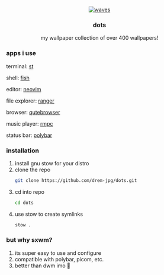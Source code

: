 <br />
<div align="center">
  <a href="https://github.com/drem-jpg/wallpapers">
    <img src="waves.png" alt="waves">
  </a>

  <h3 align="center">dots</h3>

  <p align="center">
    my wallpaper collection of over 400 wallpapers!
    </p>
</div>

### apps i use
terminal: <a href="https://github.com/drem-jpg/st">st</a>

shell: <a href="https://fishshell.com">fish</a>
  
editor: <a href="https://neovim.io">neovim</a>

file explorer: <a href="https://ranger.fm">ranger</a>

browser: <a href="https://qutebrowser.org">qutebrowser</a>

music player: <a href="https://mierak.github.io/rmpc">rmpc</a>

status bar: <a href="https://github.com/polybar/polybar">polybar</a>

### installation
1. install gnu stow for your distro
2. clone the repo
   ```sh
   git clone https://github.com/drem-jpg/dots.git
   ```
3. cd into repo
   ```sh
   cd dots
   ```
4. use stow to create symlinks
   ```sh
   stow .
   ```

### but why sxwm?
1. its super easy to use and configure
2. compatible with polybar, picom, etc.
3. better than dwm imo 🤫
